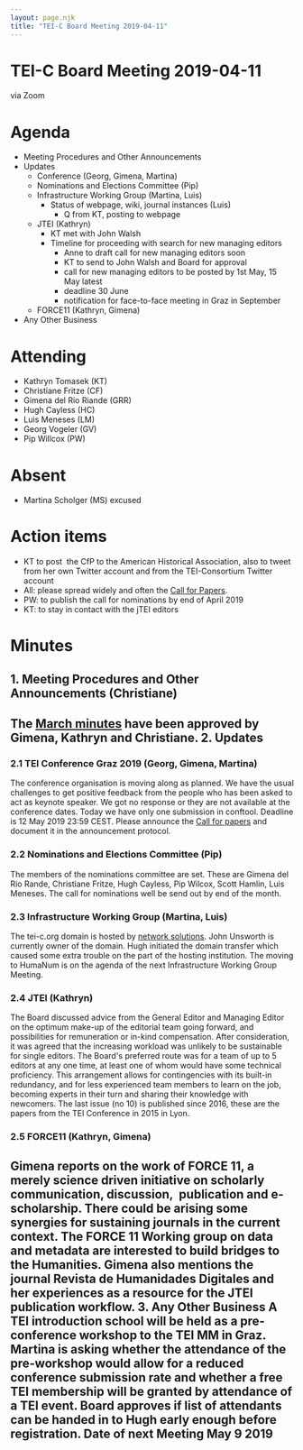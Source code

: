 ```yaml
---
layout: page.njk
title: "TEI-C Board Meeting 2019-04-11"
---
```

# TEI-C Board Meeting 2019-04-11
via Zoom


Agenda
======


* Meeting Procedures and Other Announcements
* Updates
	+ Conference (Georg, Gimena, Martina)
	+ Nominations and Elections Committee (Pip)
	+ Infrastructure Working Group (Martina, Luis)
		- Status of webpage, wiki, journal instances (Luis)
			* Q from KT, posting to webpage
	+ JTEI (Kathryn)
		- KT met with John Walsh
		- Timeline for proceeding with search for new managing editors
			* Anne to draft call for new managing editors soon
			* KT to send to John Walsh and Board for approval
			* call for new managing editors to be posted by 1st May, 15
			 May latest
			* deadline 30 June
			* notification for face\-to\-face meeting in Graz in September
	+ FORCE11 (Kathryn, Gimena)
* Any Other Business


Attending
=========


* Kathryn Tomasek (KT)
* Christiane Fritze (CF)
* Gimena del Rio Riande (GRR)
* Hugh Cayless (HC)
* Luis Meneses (LM)
* Georg Vogeler (GV)
* Pip Willcox (PW)


Absent
======


* Martina Scholger (MS) excused


Action items
============


* KT to post  the CfP to the American Historical Association, also to tweet from her own Twitter account and from the TEI\-Consortium Twitter account
* All: please spread widely and often the [Call for Papers](https://graz-2019.tei-c.org/call-for-papers/).
* PW: to publish the call for nominations by end of April 2019
* KT: to stay in contact with the jTEI editors


Minutes
=======


1\. Meeting Procedures and Other Announcements (Christiane)
-----------------------------------------------------------


The [March minutes](https://tei-c.org/board/board-tei-c-board-meeting-2019-03-14/) have been approved by Gimena, Kathryn and Christiane.
2\. Updates
-----------


### 2\.1 TEI Conference Graz 2019 (Georg, Gimena, Martina)


The conference organisation is moving along as planned. We have the usual challenges to get positive feedback from the people who has been asked to act as keynote speaker. We got no response or they are not available at the conference dates. Today we have only one submission in conftool. Deadline is 12 May 2019 23:59 CEST. Please announce the [Call for papers](https://graz-2019.tei-c.org/call-for-papers/) and document it in the announcement protocol.
### 2\.2 Nominations and Elections Committee (Pip)


The members of the nominations committee are set. These are Gimena del Rio Rande, Christiane Fritze, Hugh Cayless, Pip Wilcox, Scott Hamlin, Luis Meneses. The call for nominations well be send out by end of the month.
### 2\.3 Infrastructure Working Group (Martina, Luis)


The tei\-c.org domain is hosted by [network solutions](https://www.networksolutions.com/). John Unsworth is currently owner of the domain. Hugh initiated the domain transfer which caused some extra trouble on the part of the hosting institution. The moving to HumaNum is on the agenda of the next Infrastructure Working Group Meeting.
### 2\.4 JTEI (Kathryn)


The Board discussed advice from the General Editor and Managing Editor on the optimum make\-up of the editorial team going forward, and possibilities for remuneration or in\-kind compensation. After consideration, it was agreed that the increasing workload was unlikely to be sustainable for single editors. The Board's preferred route was for a team of up to 5 editors at any one time, at least one of whom would have some technical proficiency. This arrangement allows for contingencies with its built\-in redundancy, and for less experienced team members to learn on the job, becoming experts in their turn and sharing their knowledge with newcomers.
The last issue (no 10\) is published since 2016, these are the papers from the TEI Conference in 2015 in Lyon.


### 2\.5 FORCE11 (Kathryn, Gimena)


Gimena reports on the work of FORCE 11, a merely science driven initiative on scholarly communication, discussion,  publication and e\-scholarship. There could be arising some synergies for sustaining journals in the current context. The FORCE 11 Working group on data and metadata are interested to build bridges to the Humanities. Gimena also mentions the journal Revista de Humanidades Digitales and her experiences as a resource for the JTEI publication workflow.
3\. Any Other Business
A TEI introduction school will be held as a pre\-conference workshop to the TEI MM in Graz. Martina is asking whether the attendance of the pre\-workshop would allow for a reduced conference submission rate and whether a free TEI membership will be granted by attendance of a TEI event. Board approves if list of attendants can be handed in to Hugh early enough before registration.
Date of next Meeting
May 9 2019
-----------------------------------------------------------------------------------------------------------------------------------------------------------------------------------------------------------------------------------------------------------------------------------------------------------------------------------------------------------------------------------------------------------------------------------------------------


